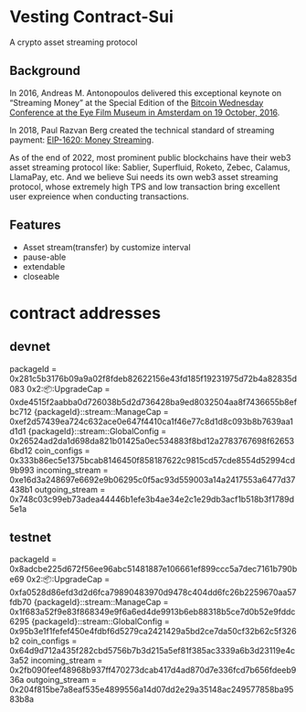# Vesting Contract-Sui
A crypto asset streaming protocol
>

## Background
In 2016, Andreas M. Antonopoulos delivered this exceptional keynote on “Streaming Money” at the Special Edition of the [Bitcoin Wednesday Conference at the Eye Film Museum in Amsterdam on 19 October, 2016](https://www.youtube.com/watch?v=l235ydAx5oQ).

In 2018, Paul Razvan Berg created the technical standard of streaming payment: [EIP-1620: Money Streaming](https://eips.ethereum.org/EIPS/eip-1620).

As of the end of 2022, most prominent public blockchains have their web3 asset streaming protocol like: Sablier, Superfluid, Roketo, Zebec, Calamus, LlamaPay, etc. And we believe Sui needs its own web3 asset streaming protocol, whose extremely high TPS and low transaction bring excellent user expreience when conducting transactions.

## Features
* Asset stream(transfer) by customize interval
* pause-able
* extendable
* closeable

# contract addresses
## devnet

packageId = 0x281c5b3176b09a9a02f8fdeb82622156e43fd185f19231975d72b4a82835d083
0x2::package::UpgradeCap = 0xde4515f2aabba0d726038b5d2d736428ba9ed8032504aa8f7436655b8efbc712
{packageId}::stream::ManageCap = 0xef2d57439ea724c632ace0e647f4410ca1f46e77c8d1d8c093b8b7639aa1d1d1
{packageId}::stream::GlobalConfig = 0x26524ad2da1d698da821b01425a0ec534883f8bd12a2783767698f626536bd12
coin_configs = 0x333b86ec5e1375bcab8146450f858187622c9815cd57cde8554d52994cd9b993
incoming_stream = 0xe16d3a248697e6692e9b06295c0f5ac93d559003a14a2417553a6477d37438b1
outgoing_stream = 0x748c03c99eb73adea44446b1efe3b4ae34e2c1e29db3acf1b518b3f1789d5e1a


## testnet
packageId = 0x8adcbe225d672f56ee96abc51481887e106661ef899ccc5a7dec7161b790be69
0x2::package::UpgradeCap = 0xfa0528d86efd3d2d6fca79890483970d9478c404dd6fc26b2259670aa57fdb70
{packageId}::stream::ManageCap = 0x1f683a52f9e83f868349e9f6a6ed4de9913b6eb88318b5ce7d0b52e9fddc6295
{packageId}::stream::GlobalConfig = 0x95b3e1f1fefef450e4fdbf6d5279ca2421429a5bd2ce7da50cf32b62c5f326b2
coin_configs = 0x64d9d712a435f282cbd5756b7b3d215a5ef81f385ac3339a6b3d23119e4c3a52
incoming_stream = 0x2fb090feef48968b937ff470273dcab417d4ad870d7e336fcd7b656fdeeb936a
outgoing_stream = 0x204f815be7a8eaf535e4899556a14d07dd2e29a35148ac249577858ba9583b8a
